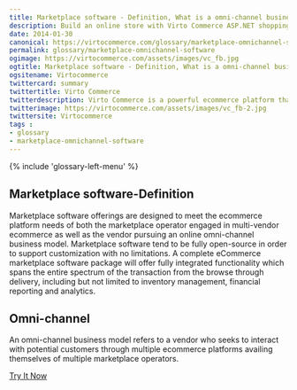 ```yaml
---
title: Marketplace software - Definition, What is a omni-channel business model?| Glossary Virto Commerce.
description: Build an online store with Virto Commerce ASP.NET shopping cart software. Benefit from an open source shopping cart software that has every feature you need.
date: 2014-01-30
canonical: https://virtocommerce.com/glossary/marketplace-omnichannel-software
permalink: glossary/marketplace-omnichannel-software
ogimage: https://virtocommerce.com/assets/images/vc_fb.jpg
ogtitle: Marketplace software - Definition, What is a omni-channel business model?| Glossary Virto Commerce.
ogsitename: Virtocommerce
twittercard: summary
twittertitle: Virto Commerce
twitterdescription: Virto Commerce is a powerful ecommerce platform that includes everything you need to create an online store and sell online. Try it free with Free Community License
twitterimage: https://virtocommerce.com/assets/images/vc_fb-2.jpg
twittersite: Virtocommerce
tags : 
- glossary
- marketplace-omnichannel-software
---
```


<article role="main" class="main">
	<div class="business-features clearfix __responsive">
		{% include 'glossary-left-menu' %}
		<div class="business-cnt">
			<div class="head __cart">
				<h1 class="title">Marketplace software-Definition</h1>
			</div>
            <p class="text">Marketplace software offerings are designed to meet the ecommerce platform needs of both the marketplace operator engaged in multi-vendor ecommerce as well as the vendor pursuing an online omni-channel business model. Marketplace software tend to be fully open-source in order to support customization with no limitations. A complete eCommerce marketplace software package will offer fully integrated functionality which spans the entire spectrum of the transaction from the browse through delivery, including but not limited to inventory management, financial reporting and analytics.</p>
            <h2 class="sub-title">Omni-channel</h2>
            <p class="text">An omni-channel business model refers to a vendor who seeks to interact with potential customers through multiple ecommerce platforms availing themselves of multiple marketplace operators.</p>
            <div class="buttons columns">
				<div class="column">
					<a class="button fill" href="/try-now">Try It Now</a>
				</div>
			</div>
		</div>
	</div>
</article>